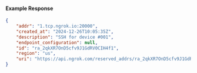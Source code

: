 <!-- Code generated for API Clients. DO NOT EDIT. -->

#### Example Response

```json
{
	"addr": "1.tcp.ngrok.io:20000",
	"created_at": "2024-12-26T10:05:35Z",
	"description": "SSH for device #001",
	"endpoint_configuration": null,
	"id": "ra_2qkXR7OnD5cfv9J1GdRV0CIH4f1",
	"region": "us",
	"uri": "https://api.ngrok.com/reserved_addrs/ra_2qkXR7OnD5cfv9J1GdRV0CIH4f1"
}
```
